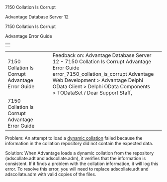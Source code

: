7150 Collation Is Corrupt




Advantage Database Server 12  

7150 Collation Is Corrupt

Advantage Error Guide

|  |
| --- |
|  |

|  |  |  |  |  |
| --- | --- | --- | --- | --- |
| 7150 Collation Is Corrupt  Advantage Error Guide |  |  | Feedback on: Advantage Database Server 12 - 7150 Collation Is Corrupt Advantage Error Guide error\_7150\_collation\_is\_corrupt Advantage Web Development > Advantage Delphi OData Client > Delphi OData Components > TODataSet / Dear Support Staff, |  |
| 7150 Collation Is Corrupt  Advantage Error Guide |  |  |  |  |

Problem: An attempt to load a [dynamic collation](master_collation_support.htm) failed because the information in the collation repository did not contain the expected data.

Solution: When Advantage loads a dynamic collation from the repository (adscollate.adt and adscollate.adm), it verifies that the information is consistent. If it finds a problem with the collation information, it will log this error. To resolve this error, you will need to replace adscollate.adt and adscollate.adm with valid copies of the files.